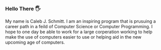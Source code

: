 ### Hello There 🖐

My name is Caleb J. Schmitt. I am an inspiring program that is prusuing a career path in a feild of Computer Science or Computer Programming. I hope to one day be able to work for a large corperation working to help make the use of computers easier to use or helping aid in the new upcoming age of computers.
